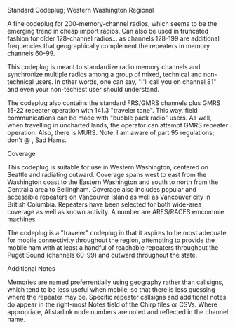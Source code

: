 Standard Codeplug; Western Washington Regional

A fine codeplug for 200-memory-channel radios, which seems to be the emerging trend in cheap import radios. Can also be used in truncated fashion for older 128-channel radios... as channels 128-199 are additional frequencies that geographically complement the repeaters in memory channels 60-99.

This codeplug is meant to standardize radio memory channels and synchronize multiple radios among a group of mixed, technical and non-technical users. In other words, one can say, "I'll call you on channel 81" and even your non-techiest user should understand. 

The codeplug also contains the standard FRS/GMRS channels plus GMRS 15-22 repeater operation with 141.3 "traveler tone". This way, field communications can be made with "bubble pack radio" users. As well, when travelling in uncharted lands, the operator can attempt GMRS repeater operation. Also, there is MURS. Note: I am aware of part 95 regulations; don't @ , Sad Hams.

Coverage

This codeplug is suitable for use in Western Washington, centered on Seattle and radiating outward. Coverage spans west to east from the Washington coast to the Eastern Washington and south to north from the Centralia area to Bellingham. Coverage also includes popular and accessible repeaters on Vancouver Island as well as Vancouver city in British Columbia. Repeaters have been selected for both wide-area coverage as well as known activity. A number are ARES/RACES emcommie machines.

The codeplug is a "traveler" codeplug in that it aspires to be most adequate for mobile connectivity throughout the region, attempting to provide the mobile ham with at least a handful of reachable repeaters throughout the Puget Sound (channels 60-99) and outward throughout the state.

Additional Notes

Memories are named preferrentially using geography rather than callsigns, which tend to be less useful when mobile, so that there is less guessing where the repeater may be. Specific repeater callsigns and additional notes do appear in the right-most Notes field of the Chirp files or CSVs. Where appropriate, Allstarlink node numbers are noted and reflected in the channel name.
